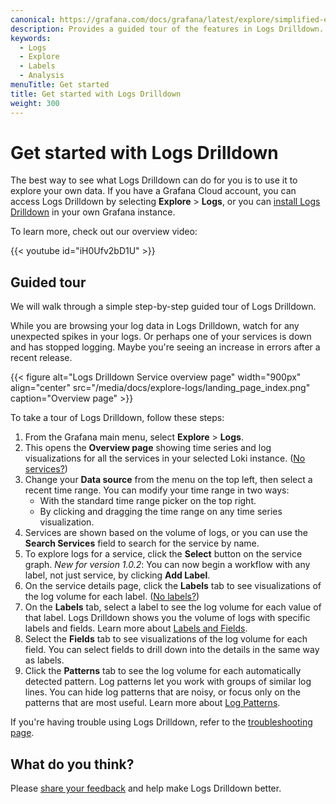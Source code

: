 ```yaml
---
canonical: https://grafana.com/docs/grafana/latest/explore/simplified-exploration/logs/get-started/
description: Provides a guided tour of the features in Logs Drilldown.
keywords:
  - Logs
  - Explore
  - Labels
  - Analysis
menuTitle: Get started
title: Get started with Logs Drilldown
weight: 300
---
```


# Get started with Logs Drilldown

The best way to see what Logs Drilldown can do for you is to use it to explore your own data.
If you have a Grafana Cloud account, you can access Logs Drilldown by selecting **Explore** > **Logs**, or you can [install Logs Drilldown](https://grafana.com/docs/grafana-cloud/visualizations/simplified-exploration/logs/access/) in your own Grafana instance.

To learn more, check out our overview video:

{{< youtube id="iH0Ufv2bD1U" >}}

## Guided tour

We will walk through a simple step-by-step guided tour of Logs Drilldown.

While you are browsing your log data in Logs Drilldown, watch for any unexpected spikes in your logs. Or perhaps one of your services is down and has stopped logging. Maybe you're seeing an increase in errors after a recent release.

{{< figure alt="Logs Drilldown Service overview page" width="900px" align="center" src="/media/docs/explore-logs/landing_page_index.png" caption="Overview page" >}}

To take a tour of Logs Drilldown, follow these steps:

1. From the Grafana main menu, select **Explore** > **Logs**.
1. This opens the **Overview page** showing time series and log visualizations for all the services in your selected Loki instance. ([No services?](https://grafana.com/docs/grafana-cloud/visualizations/simplified-exploration/logs/troubleshooting/#there-are-no-services))
1. Change your **Data source** from the menu on the top left, then select a recent time range. You can modify your time range in two ways:
   - With the standard time range picker on the top right.
   - By clicking and dragging the time range on any time series visualization.
1. Services are shown based on the volume of logs, or you can use the **Search Services** field to search for the service by name.
1. To explore logs for a service, click the **Select** button on the service graph. _New for version 1.0.2_: You can now begin a workflow with any label, not just service, by clicking **Add Label**.
1. On the service details page, click the **Labels** tab to see visualizations of the log volume for each label. ([No labels?](https://grafana.com/docs/grafana-cloud/visualizations/simplified-exploration/logs/troubleshooting/#there-are-no-labels))
1. On the **Labels** tab, select a label to see the log volume for each value of that label.
   Logs Drilldown shows you the volume of logs with specific labels and fields. Learn more about [Labels and Fields](https://grafana.com/docs/grafana-cloud/visualizations/simplified-exploration/logs/labels-and-fields/).
1. Select the **Fields** tab to see visualizations of the log volume for each field. You can select fields to drill down into the details in the same way as labels.
1. Click the **Patterns** tab to see the log volume for each automatically detected pattern.
   Log patterns let you work with groups of similar log lines. You can hide log patterns that are noisy, or focus only on the patterns that are most useful. Learn more about [Log Patterns](https://grafana.com/docs/grafana-cloud/visualizations/simplified-exploration/logs/patterns/).

If you're having trouble using Logs Drilldown, refer to the [troubleshooting page](https://grafana.com/docs/grafana-cloud/visualizations/simplified-exploration/logs/troubleshooting/).

## What do you think?

Please [share your feedback](https://forms.gle/1sYWCTPvD72T1dPH9) and help make Logs Drilldown better.
